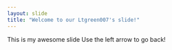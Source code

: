 ```yaml
---
layout: slide
title: "Welcome to our Ltgreen007's slide!"
---
```

This is my awesome slide
Use the left arrow to go back!